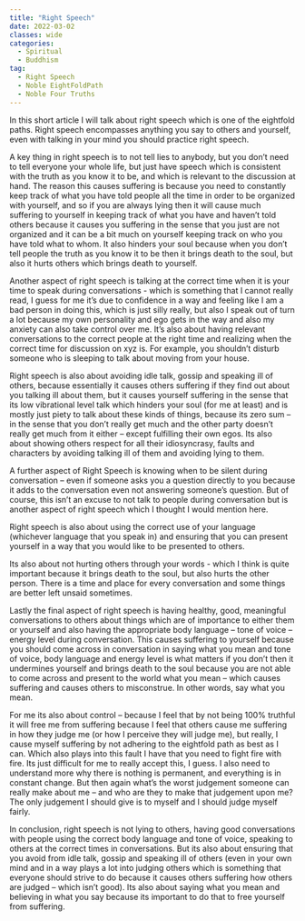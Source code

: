 ```yaml
---
title: "Right Speech"
date: 2022-03-02
classes: wide
categories:
  - Spiritual 
  - Buddhism
tag:
  - Right Speech
  - Noble EightFoldPath
  - Noble Four Truths
--- 
```


In this short article I will talk about right speech which is one of the eightfold paths. Right speech encompasses anything you say to others and yourself, even with talking in your mind you should practice right speech.

A key thing in right speech is to not tell lies to anybody, but you don’t need to tell everyone your whole life, but just have speech which is consistent with the truth as you know it to be, and which is relevant to the discussion at hand. The reason this causes suffering is because you need to constantly keep track of what you have told people all the time in order to be organized with yourself, and so if you are always lying then it will cause much suffering to yourself in keeping track of what you have and haven’t told others because it causes you suffering in the sense that you just are not organized and it can be a bit much on yourself keeping track on who you have told what to whom. It also hinders your soul because when you don’t tell people the truth as you know it to be then it brings death to the soul, but also it hurts others which brings death to yourself.

Another aspect of right speech is talking at the correct time when it is your time to speak during conversations - which is something that I cannot really read, I guess for me it’s due to confidence in a way and feeling like I am a bad person in doing this, which is just silly really, but also I speak out of turn a lot because my own personality and ego gets in the way and also my anxiety can also take control over me. It’s also about having relevant conversations to the correct people at the right time and realizing when the correct time for discussion on xyz is. For example, you shouldn’t disturb someone who is sleeping to talk about moving from your house. 

Right speech is also about avoiding idle talk, gossip and speaking ill of others, because essentially it causes others suffering if they find out about you talking ill about them, but it causes yourself suffering in the sense that its low vibrational level talk which hinders your soul (for me at least) and is mostly just piety to talk about these kinds of things, because its zero sum – in the sense that you don’t really get much and the other party doesn’t really get much from it either – except fulfilling their own egos. Its also about showing others respect for all their idiosyncrasy, faults and characters by avoiding talking ill of them and avoiding lying to them. 

A further aspect of Right Speech is knowing when to be silent during conversation – even if someone asks you a question directly to you because it adds to the conversation even not answering someone’s question. But of course, this isn’t an excuse to not talk to people during conversation but is another aspect of right speech which I thought I would mention here.

Right speech is also about using the correct use of your language (whichever language that you speak in) and ensuring that you can present yourself in a way that you would like to be presented to others.

Its also about not hurting others through your words - which I think is quite important because it brings death to the soul, but also hurts the other person. There is a time and place for every conversation and some things are better left unsaid sometimes. 

Lastly the final aspect of right speech is having healthy, good, meaningful conversations to others about things which are of importance to either them or yourself and also having the appropriate body language – tone of voice – energy level during conversation. This causes suffering to yourself because you should come across in conversation in saying what you mean and tone of voice, body language and energy level is what matters if you don’t then it undermines yourself and brings death to the soul because you are not able to come across and present to the world what you mean – which causes suffering and causes others to misconstrue. In other words, say what you mean.

For me its also about control – because I feel that by not being 100% truthful it will free me from suffering because I feel that others cause me suffering in how they judge me (or how I perceive they will judge me), but really, I cause myself suffering by not adhering to the eightfold path as best as I can. Which also plays into this fault I have that you need to fight fire with fire. Its just difficult for me to really accept this, I guess. I also need to understand more why there is nothing is permanent, and everything is in constant change. But then again what’s the worst judgement someone can really make about me – and who are they to make that judgement upon me? The only judgement I should give is to myself and I should judge myself fairly. 

In conclusion, right speech is not lying to others, having good conversations with people using the correct body language and tone of voice, speaking to others at the correct times in conversations. But its also about ensuring that you avoid from idle talk, gossip and speaking ill of others (even in your own mind and in a way plays a lot into judging others which is something that everyone should strive to do because it causes others suffering how others are judged – which isn’t good). Its also about saying what you mean and believing in what you say because its important to do that to free yourself from suffering. 


